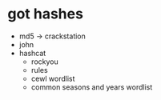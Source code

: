# got hashes
- md5 -> crackstation
- john
- hashcat
  - rockyou
  - rules
  - cewl wordlist
  - common seasons and years wordlist

